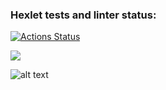### Hexlet tests and linter status:
[![Actions Status](https://github.com/kamusia/python-project-49/actions/workflows/hexlet-check.yml/badge.svg)](https://github.com/kamusia/python-project-49/actions)

<a href="https://codeclimate.com/github/kamusia/python-project-49/maintainability"><img src="https://api.codeclimate.com/v1/badges/e9bce50b304179da2025/maintainability" /></a>

![alt text](https://kamusia/python-project-49/blob/brain-even_win?raw=true)
